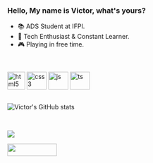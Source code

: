 ### Hello, My name is Victor, what's yours? 

* 📚 ADS Student at IFPI.
* 🚀 Tech Enthusiast & Constant Learner.
* 🎮 Playing in free time.

<br>
<br>

<div style="display: inline_block">

<img align="center" height= 40 width= 40 alt="html5" src="https://cdn.jsdelivr.net/gh/devicons/devicon/icons/html5/html5-plain.svg"/>
<img align="center" height= 40 width= 45 alt="css3" src="https://cdn.jsdelivr.net/gh/devicons/devicon/icons/css3/css3-plain.svg"/>
<img align="center" height= 40 width= 45 alt="js" src="https://cdn.jsdelivr.net/gh/devicons/devicon/icons/javascript/javascript-plain.svg"/>
<img align="center" height= 40 width= 45 alt="ts" src="https://cdn.jsdelivr.net/gh/devicons/devicon/icons/typescript/typescript-original.svg"/>

</div> <br>

![Victor's GitHub stats](https://github-readme-stats.vercel.app/api?username=victorgportela&show_icons=true&theme=dark)

<br> 

[<img align = center src="https://img.shields.io/badge/LinkedIn-0077B5?style=for-the-badge&logo=linkedin&logoColor=white" width= auto height= auto>](https://www.linkedin.com/in/victorgportela/)

[<img align = center src="https://img.shields.io/badge/Instagram-E4405F?style=for-the-badge&logo=instagram&logoColor=white" width= 111.5 height= 28 >](https://www.instagram.com/victorgportela/)

